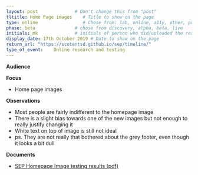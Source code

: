 ```yaml
---
layout: post              # Don't change this from "post"
tltitle: Home Page images    # Title to show on the page
type: online                 # Chose from: lab, online, a11y, other, partner
phase: beta               # chose from discovery, alpha, beta, live
initials: mk              # initials of person who did/uploaded the research
display_date: 17th October 2019 # Date to show on the page
return_url: "https://scotentsd.github.io/sep/timeline/"         
type_of_event:    Online research and testing
---
```


**Audience**


**Focus**
- Home page images

**Observations**
- Most people are fairly indifferent to the homepage image
- There is a slight bias towards one of the new images but not enough to really justify changing it
- White text on top of image is still not ideal
- ps. They are not really that bothered about the grey footer, even though it looks a bit dull

**Documents**
- [SEP Homepage Image testing results (pdf)](../files/SEP2019_oct_17_Images.pdf)
